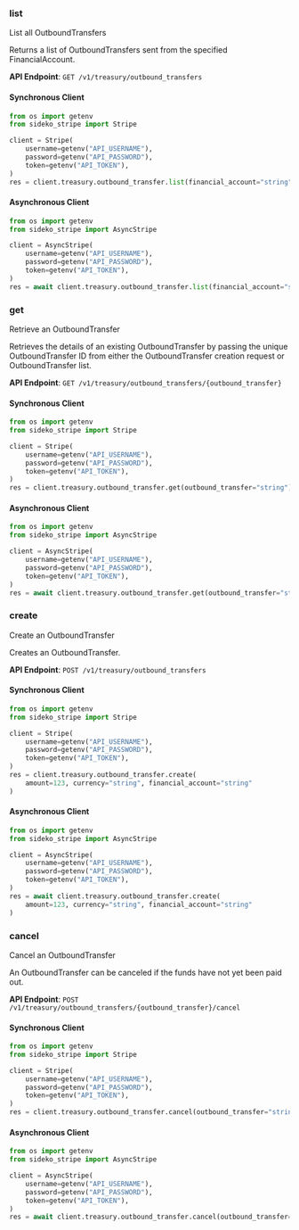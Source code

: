 
### list <a name="list"></a>
List all OutboundTransfers

<p>Returns a list of OutboundTransfers sent from the specified FinancialAccount.</p>

**API Endpoint**: `GET /v1/treasury/outbound_transfers`

#### Synchronous Client

```python
from os import getenv
from sideko_stripe import Stripe

client = Stripe(
    username=getenv("API_USERNAME"),
    password=getenv("API_PASSWORD"),
    token=getenv("API_TOKEN"),
)
res = client.treasury.outbound_transfer.list(financial_account="string")
```

#### Asynchronous Client

```python
from os import getenv
from sideko_stripe import AsyncStripe

client = AsyncStripe(
    username=getenv("API_USERNAME"),
    password=getenv("API_PASSWORD"),
    token=getenv("API_TOKEN"),
)
res = await client.treasury.outbound_transfer.list(financial_account="string")
```

### get <a name="get"></a>
Retrieve an OutboundTransfer

<p>Retrieves the details of an existing OutboundTransfer by passing the unique OutboundTransfer ID from either the OutboundTransfer creation request or OutboundTransfer list.</p>

**API Endpoint**: `GET /v1/treasury/outbound_transfers/{outbound_transfer}`

#### Synchronous Client

```python
from os import getenv
from sideko_stripe import Stripe

client = Stripe(
    username=getenv("API_USERNAME"),
    password=getenv("API_PASSWORD"),
    token=getenv("API_TOKEN"),
)
res = client.treasury.outbound_transfer.get(outbound_transfer="string")
```

#### Asynchronous Client

```python
from os import getenv
from sideko_stripe import AsyncStripe

client = AsyncStripe(
    username=getenv("API_USERNAME"),
    password=getenv("API_PASSWORD"),
    token=getenv("API_TOKEN"),
)
res = await client.treasury.outbound_transfer.get(outbound_transfer="string")
```

### create <a name="create"></a>
Create an OutboundTransfer

<p>Creates an OutboundTransfer.</p>

**API Endpoint**: `POST /v1/treasury/outbound_transfers`

#### Synchronous Client

```python
from os import getenv
from sideko_stripe import Stripe

client = Stripe(
    username=getenv("API_USERNAME"),
    password=getenv("API_PASSWORD"),
    token=getenv("API_TOKEN"),
)
res = client.treasury.outbound_transfer.create(
    amount=123, currency="string", financial_account="string"
)
```

#### Asynchronous Client

```python
from os import getenv
from sideko_stripe import AsyncStripe

client = AsyncStripe(
    username=getenv("API_USERNAME"),
    password=getenv("API_PASSWORD"),
    token=getenv("API_TOKEN"),
)
res = await client.treasury.outbound_transfer.create(
    amount=123, currency="string", financial_account="string"
)
```

### cancel <a name="cancel"></a>
Cancel an OutboundTransfer

<p>An OutboundTransfer can be canceled if the funds have not yet been paid out.</p>

**API Endpoint**: `POST /v1/treasury/outbound_transfers/{outbound_transfer}/cancel`

#### Synchronous Client

```python
from os import getenv
from sideko_stripe import Stripe

client = Stripe(
    username=getenv("API_USERNAME"),
    password=getenv("API_PASSWORD"),
    token=getenv("API_TOKEN"),
)
res = client.treasury.outbound_transfer.cancel(outbound_transfer="string")
```

#### Asynchronous Client

```python
from os import getenv
from sideko_stripe import AsyncStripe

client = AsyncStripe(
    username=getenv("API_USERNAME"),
    password=getenv("API_PASSWORD"),
    token=getenv("API_TOKEN"),
)
res = await client.treasury.outbound_transfer.cancel(outbound_transfer="string")
```
